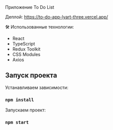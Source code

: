 Приложение To Do List

Деплой: https://to-do-app-lyart-three.vercel.app/

🛠 Использованные технологии:

- React
- TypeScript
- Redux Toolkit
- CSS Modules
- Axios

## Запуск проекта

Устанавливаем зависимости:

### `npm install`

Запускаем проект:

### `npm start`
